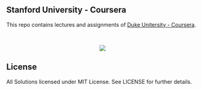 Stanford University - Coursera
---

This repo contains lectures and assignments of [Duke Unitersity - Coursera](https://www.coursera.org/duke).

<br/>
<p align="center">
  <img src="http://neurotechsf.com/wp-content/uploads/2015/08/duke-logo.jpg">
</p>

## License

All Solutions licensed under MIT License. See LICENSE for further details.
